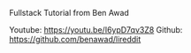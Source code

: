 Fullstack Tutorial from Ben Awad

Youtube: https://youtu.be/I6ypD7qv3Z8
Github: https://github.com/benawad/lireddit

